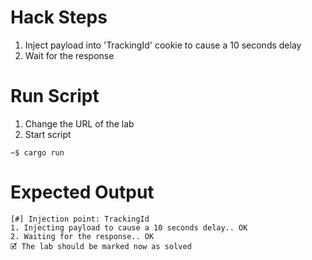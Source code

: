 # Hack Steps

1. Inject payload into 'TrackingId' cookie to cause a 10 seconds delay
2. Wait for the response 

# Run Script

1. Change the URL of the lab
2. Start script

```
~$ cargo run
```

# Expected Output

```
[#] Injection point: TrackingId
1. Injecting payload to cause a 10 seconds delay.. OK
2. Waiting for the response.. OK
🗹 The lab should be marked now as solved
```
